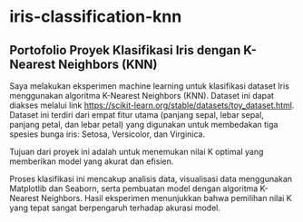 # iris-classification-knn

## Portofolio Proyek Klasifikasi Iris dengan K-Nearest Neighbors (KNN)

Saya melakukan eksperimen machine learning untuk klasifikasi dataset Iris menggunakan algoritma K-Nearest Neighbors (KNN). Dataset ini dapat diakses melalui link https://scikit-learn.org/stable/datasets/toy_dataset.html. Dataset ini terdiri dari empat fitur utama (panjang sepal, lebar sepal, panjang petal, dan lebar petal) yang digunakan untuk membedakan tiga spesies bunga iris: Setosa, Versicolor, dan Virginica.

Tujuan dari proyek ini adalah untuk menemukan nilai K optimal yang memberikan model yang akurat dan efisien.

Proses klasifikasi ini mencakup analisis data, visualisasi data menggunakan Matplotlib dan Seaborn, serta pembuatan model dengan algoritma K-Nearest Neighbors. Hasil eksperimen menunjukkan bahwa pemilihan nilai K yang tepat sangat berpengaruh terhadap akurasi model.
